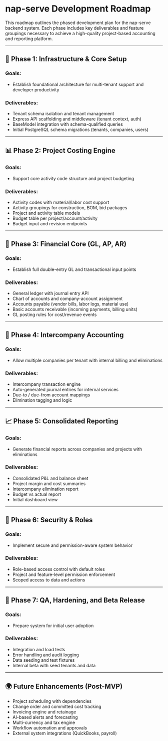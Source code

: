 # nap-serve Development Roadmap

This roadmap outlines the phased development plan for the nap-serve backend system. Each phase includes key deliverables and feature groupings necessary to achieve a high-quality project-based accounting and reporting platform.

---

## 🚧 Phase 1: Infrastructure & Core Setup

### Goals:
- Establish foundational architecture for multi-tenant support and developer productivity

### Deliverables:
- Tenant schema isolation and tenant management
- Express API scaffolding and middleware (tenant context, auth)
- BaseModel integration with schema-qualified queries
- Initial PostgreSQL schema migrations (tenants, companies, users)

---

## 📊 Phase 2: Project Costing Engine

### Goals:
- Support core activity code structure and project budgeting

### Deliverables:
- Activity codes with material/labor cost support
- Activity groupings for construction, BOM, bid packages
- Project and activity table models
- Budget table per project/account/activity
- Budget input and revision endpoints

---

## 💸 Phase 3: Financial Core (GL, AP, AR)

### Goals:
- Establish full double-entry GL and transactional input points

### Deliverables:
- General ledger with journal entry API
- Chart of accounts and company-account assignment
- Accounts payable (vendor bills, labor logs, material use)
- Basic accounts receivable (incoming payments, billing units)
- GL posting rules for cost/revenue events

---

## 🔄 Phase 4: Intercompany Accounting

### Goals:
- Allow multiple companies per tenant with internal billing and eliminations

### Deliverables:
- Intercompany transaction engine
- Auto-generated journal entries for internal services
- Due-to / due-from account mappings
- Elimination tagging and logic

---

## 📈 Phase 5: Consolidated Reporting

### Goals:
- Generate financial reports across companies and projects with eliminations

### Deliverables:
- Consolidated P&L and balance sheet
- Project margin and cost summaries
- Intercompany elimination report
- Budget vs actual report
- Initial dashboard view

---

## 🔐 Phase 6: Security & Roles

### Goals:
- Implement secure and permission-aware system behavior

### Deliverables:
- Role-based access control with default roles
- Project and feature-level permission enforcement
- Scoped access to data and actions

---

## 🧪 Phase 7: QA, Hardening, and Beta Release

### Goals:
- Prepare system for initial user adoption

### Deliverables:
- Integration and load tests
- Error handling and audit logging
- Data seeding and test fixtures
- Internal beta with seed tenants and data

---

## 🌍 Future Enhancements (Post-MVP)

- Project scheduling with dependencies
- Change order and committed cost tracking
- Invoicing engine and retainage
- AI-based alerts and forecasting
- Multi-currency and tax engine
- Workflow automation and approvals
- External system integrations (QuickBooks, payroll)
